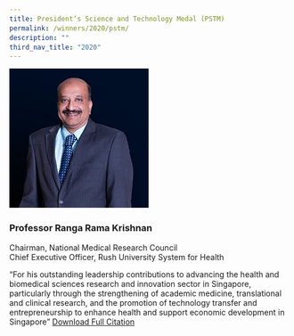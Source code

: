 ```yaml
---
title: President’s Science and Technology Medal (PSTM)
permalink: /winners/2020/pstm/
description: ""
third_nav_title: "2020"
---
```


![Professor Ranga Rama Krishnan](/images/Winners/2020/PSTM-Prof%20Ranga.jpg)
### **Professor Ranga Rama Krishnan**
Chairman, National Medical Research Council  
Chief Executive Officer, Rush University System for Health  

  

“For his outstanding leadership contributions to advancing the health and biomedical sciences research and innovation sector in Singapore, particularly through the strengthening of academic medicine, translational and clinical research, and the promotion of technology transfer and entrepreneurship to enhance health and support economic development in Singapore”
[Download Full Citation](/files/Winners/2020/1_PSTM%20Prof%20Ranga%20Krishnan.pdf)